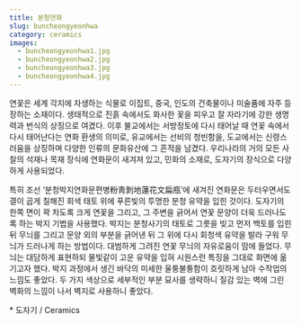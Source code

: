 ```yaml
---
title: 분청연화
slug: buncheongyeonhwa
category: ceramics
images:
  - buncheongyeonhwa1.jpg
  - buncheongyeonhwa2.jpg
  - buncheongyeonhwa3.jpg
  - buncheongyeonhwa4.jpg
---
```


연꽃은 세계 각지에 자생하는 식물로 이집트, 중국, 인도의 건축물이나 미술품에 자주 등장하는 소재이다. 생태적으로 진흙 속에서도 화사한 꽃을 피우고 잘 자라기에 강한 생명력과 번식의 상징으로 여겼다. 이후 불교에서는 서방정토에 다시 태어날 때 연꽃 속에서 다시 태어난다는 연화 환생의 의미로, 유교에서는 선비의 청빈함을, 도교에서는 신령스러움을 상징하며 다양한 인류의 문화유산에 그 흔적을 남겼다. 우리나라의 거의 모든 사찰의 석재나 목재 장식에 연화문이 새겨져 있고, 민화의 소재로, 도자기의 장식으로 다양하게 사용되었다.

특히 조선 ‘분청박지연화문편병粉靑剝地蓮花文扁甁’에 새겨진 연화문은 두터우면서도 결이 곱게 칠해진 회색 태토 위에 푸른빛의 투명한 분청 유약을 입힌 것이다. 도자기의 한쪽 면이 꽉 차도록 크게 연꽃을 그리고, 그 주변을 긁어서 연꽃 문양이 더욱 드러나도록 하는 박지 기법을 사용했다. 박지는 분청사기의 태토로 그릇을 빚고 먼저 백토를 입힌 뒤 무늬를 그리고 문양 외의 부분을 긁어낸 뒤 그 위에 다시 회청색 유약을 발라 구워 무늬가 드러나게 하는 방법이다.
대범하게 그려진 연꽃 무늬의 자유로움이 맘에 들었다. 무늬는 대담하게 표현하되 물빛같이 고운 유약을 입혀 시원스런 특징을 그대로 화면에 옮기고자 했다. 박지 과정에서 생긴 바닥의 미세한 울퉁불퉁함이 흐릿하게 남아 수작업의 느낌도 좋았다. 두 가지 색상으로 세부적인 부분 묘사를 생략하니 질감 있는 벽에 그린 벽화의 느낌이 나서 벽지로 사용하니 좋았다.

&#x2A; 도자기 / Ceramics
